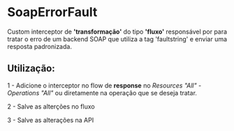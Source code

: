 # SoapErrorFault
Custom interceptor de **'transformação'** do tipo **'fluxo'** responsável por para tratar o erro de um backend SOAP que utiliza a tag 'faultstring' e enviar uma resposta padronizada.

## Utilização:
1 - Adicione o interceptor no flow de **response** no _Resources_ _"All"_ - _Operations_ _"All"_ ou diretamente na operação que se deseja tratar.

2 - Salve as alterções no fluxo

3 - Salve as alterações na API
